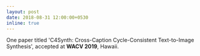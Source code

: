 ```yaml
---
layout: post
date: 2018-08-31 12:00:00+0530
inline: true
---
```


One paper titled 'C4Synth: Cross-Caption Cycle-Consistent Text-to-Image Synthesis', accepted at **WACV 2019**, Hawaii.